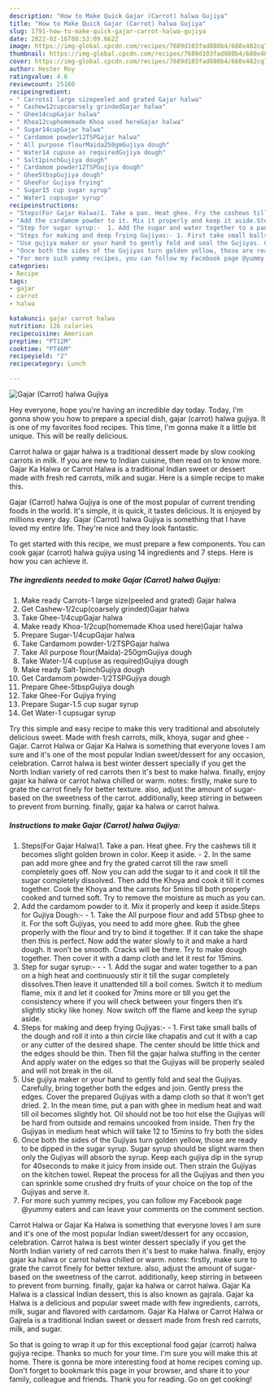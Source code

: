 ```yaml
---
description: "How to Make Quick Gajar (Carrot) halwa Gujiya"
title: "How to Make Quick Gajar (Carrot) halwa Gujiya"
slug: 1791-how-to-make-quick-gajar-carrot-halwa-gujiya
date: 2022-02-16T08:53:09.662Z
image: https://img-global.cpcdn.com/recipes/7689d103fad880b4/680x482cq70/gajar-carrot-halwa-gujiya-recipe-main-photo.jpg
thumbnail: https://img-global.cpcdn.com/recipes/7689d103fad880b4/680x482cq70/gajar-carrot-halwa-gujiya-recipe-main-photo.jpg
cover: https://img-global.cpcdn.com/recipes/7689d103fad880b4/680x482cq70/gajar-carrot-halwa-gujiya-recipe-main-photo.jpg
author: Hester Roy
ratingvalue: 4.6
reviewcount: 25160
recipeingredient:
- " Carrots1 large sizepeeled and grated Gajar halwa"
- " Cashew12cupcoarsely grindedGajar halwa"
- " Ghee14cupGajar halwa"
- " Khoa12cuphomemade Khoa used hereGajar halwa"
- " Sugar14cupGajar halwa"
- " Cardamom powder12TSPGajar halwa"
- " All purpose flourMaida250gmGujiya dough"
- " Water14 cupuse as requiredGujiya dough"
- " Salt1pinchGujiya dough"
- " Cardamom powder12TSPGujiya dough"
- " Ghee5tbspGujiya dough"
- " GheeFor Gujiya frying"
- " Sugar15 cup sugar syrup"
- " Water1 cupsugar syrup"
recipeinstructions:
- "Steps(For Gajar Halwa)1. Take a pan. Heat ghee. Fry the cashews till it becomes slight golden brown in color. Keep it aside. 2. In the same pan add more ghee and fry the grated carrot till the raw smell completely goes off. Now you can add the sugar to it and cook it till the sugar completely dissolved. Then add the Khoya and cook it till it comes together. Cook the Khoya and the carrots for 5mins till both properly cooked and turned soft. Try to remove the moisture as much as you can."
- "Add the cardamom powder to it. Mix it properly and keep it aside.Steps for Gujiya Dough:- 1. Take the All purpose flour and add 5Tbsp ghee to it. For the soft Gujiyas, you need to add more ghee. Rub the ghee properly with the flour and try to bind it together. If it can take the shape then this is perfect. Now add the water slowly to it and make a hard dough. It won’t be smooth. Cracks will be there. Try to make dough together. Then cover it with a damp cloth and let it rest for 15mins."
- "Step for sugar syrup:-  1. Add the sugar and water together to a pan on a high heat and continuously stir it till the sugar completely dissolves.Then leave it unattended till a boil comes. Switch it to medium flame, mix it and let it cooked for 7mins more or till you get the consistency where if you will check between your fingers then it’s slightly sticky like honey. Now switch off the flame and keep the syrup aside."
- "Steps for making and deep frying Gujiyas:- 1. First take small balls of the dough and roll it into a thin circle like chapatis and cut it with a cap or any cutter of the desired shape. The center should be little thick and the edges should be thin. Then fill the gajar halwa stuffing in the center And apply water on the edges so that the Gujiyas will be properly sealed and will not break in the oil."
- "Use gujiya maker or your hand to gently fold and seal the Gujiyas. Carefully, bring together both the edges and join. Gently press the edges. Cover the prepared Gujiyas with a damp cloth so that it won’t get dried. 2. In the mean time, put a pan with ghee in medium heat and wait till oil becomes slightly hot. Oil should not be too hot else the Gujiyas will be hard from outside and remains uncooked from inside. Then fry the Gujiyas in medium heat which will take 12 to 15mins to fry both the sides"
- "Once both the sides of the Gujiyas turn golden yellow, those are ready to be dipped in the sugar syrup. Sugar syrup should be slight warm then only the Gujiyas will absorb the syrup. Keep each gujiya dip in the syrup for 40seconds to make it juicy from inside out. Then strain the Gujiyas on the kitchen towel. Repeat the process for all the Gujiyas and then you can sprinkle some crushed dry fruits of your choice on the top of the Gujiyas and serve it."
- "For more such yummy recipes, you can follow my Facebook page @yummy eaters and can leave your comments on the comment section."
categories:
- Recipe
tags:
- gajar
- carrot
- halwa

katakunci: gajar carrot halwa 
nutrition: 126 calories
recipecuisine: American
preptime: "PT12M"
cooktime: "PT46M"
recipeyield: "2"
recipecategory: Lunch

---
```



![Gajar (Carrot) halwa Gujiya](https://img-global.cpcdn.com/recipes/7689d103fad880b4/680x482cq70/gajar-carrot-halwa-gujiya-recipe-main-photo.jpg)

Hey everyone, hope you're having an incredible day today. Today, I'm gonna show you how to prepare a special dish, gajar (carrot) halwa gujiya. It is one of my favorites food recipes. This time, I'm gonna make it a little bit unique. This will be really delicious.

Carrot halwa or gajar halwa is a traditional dessert made by slow cooking carrots in milk. If you are new to Indian cuisine, then read on to know more. Gajar Ka Halwa or Carrot Halwa is a traditional Indian sweet or dessert made with fresh red carrots, milk and sugar. Here is a simple recipe to make this.

Gajar (Carrot) halwa Gujiya is one of the most popular of current trending foods in the world. It's simple, it is quick, it tastes delicious. It is enjoyed by millions every day. Gajar (Carrot) halwa Gujiya is something that I have loved my entire life. They're nice and they look fantastic.


To get started with this recipe, we must prepare a few components. You can cook gajar (carrot) halwa gujiya using 14 ingredients and 7 steps. Here is how you can achieve it.

<!--inarticleads1-->

##### The ingredients needed to make Gajar (Carrot) halwa Gujiya:

1. Make ready  Carrots-1 large size(peeled and grated) Gajar halwa
1. Get  Cashew-1/2cup(coarsely grinded)Gajar halwa
1. Take  Ghee-1/4cupGajar halwa
1. Make ready  Khoa-1/2cup(homemade Khoa used here)Gajar halwa
1. Prepare  Sugar-1/4cupGajar halwa
1. Take  Cardamom powder-1/2TSPGajar halwa
1. Take  All purpose flour(Maida)-250gmGujiya dough
1. Take  Water-1/4 cup(use as required)Gujiya dough
1. Make ready  Salt-1pinchGujiya dough
1. Get  Cardamom powder-1/2TSPGujiya dough
1. Prepare  Ghee-5tbspGujiya dough
1. Take  Ghee-For Gujiya frying
1. Prepare  Sugar-1.5 cup sugar syrup
1. Get  Water-1 cupsugar syrup


Try this simple and easy recipe to make this very traditional and absolutely delicious sweet. Made with fresh carrots, milk, khoya, sugar and ghee - Gajar. Carrot Halwa or Gajar Ka Halwa is something that everyone loves I am sure and it's one of the most popular Indian sweet/dessert for any occasion, celebration. Carrot halwa is best winter dessert specially if you get the North Indian variety of red carrots then it's best to make halwa. finally, enjoy gajar ka halwa or carrot halwa chilled or warm. notes: firstly, make sure to grate the carrot finely for better texture. also, adjust the amount of sugar-based on the sweetness of the carrot. additionally, keep stirring in between to prevent from burning. finally, gajar ka halwa or carrot halwa. 

<!--inarticleads2-->

##### Instructions to make Gajar (Carrot) halwa Gujiya:

1. Steps(For Gajar Halwa)1. Take a pan. Heat ghee. Fry the cashews till it becomes slight golden brown in color. Keep it aside. - 2. In the same pan add more ghee and fry the grated carrot till the raw smell completely goes off. Now you can add the sugar to it and cook it till the sugar completely dissolved. Then add the Khoya and cook it till it comes together. Cook the Khoya and the carrots for 5mins till both properly cooked and turned soft. Try to remove the moisture as much as you can.
1. Add the cardamom powder to it. Mix it properly and keep it aside.Steps for Gujiya Dough:- - 1. Take the All purpose flour and add 5Tbsp ghee to it. For the soft Gujiyas, you need to add more ghee. Rub the ghee properly with the flour and try to bind it together. If it can take the shape then this is perfect. Now add the water slowly to it and make a hard dough. It won’t be smooth. Cracks will be there. Try to make dough together. Then cover it with a damp cloth and let it rest for 15mins.
1. Step for sugar syrup:- -  - 1. Add the sugar and water together to a pan on a high heat and continuously stir it till the sugar completely dissolves.Then leave it unattended till a boil comes. Switch it to medium flame, mix it and let it cooked for 7mins more or till you get the consistency where if you will check between your fingers then it’s slightly sticky like honey. Now switch off the flame and keep the syrup aside.
1. Steps for making and deep frying Gujiyas:- - 1. First take small balls of the dough and roll it into a thin circle like chapatis and cut it with a cap or any cutter of the desired shape. The center should be little thick and the edges should be thin. Then fill the gajar halwa stuffing in the center And apply water on the edges so that the Gujiyas will be properly sealed and will not break in the oil.
1. Use gujiya maker or your hand to gently fold and seal the Gujiyas. Carefully, bring together both the edges and join. Gently press the edges. Cover the prepared Gujiyas with a damp cloth so that it won’t get dried. 2. In the mean time, put a pan with ghee in medium heat and wait till oil becomes slightly hot. Oil should not be too hot else the Gujiyas will be hard from outside and remains uncooked from inside. Then fry the Gujiyas in medium heat which will take 12 to 15mins to fry both the sides
1. Once both the sides of the Gujiyas turn golden yellow, those are ready to be dipped in the sugar syrup. Sugar syrup should be slight warm then only the Gujiyas will absorb the syrup. Keep each gujiya dip in the syrup for 40seconds to make it juicy from inside out. Then strain the Gujiyas on the kitchen towel. Repeat the process for all the Gujiyas and then you can sprinkle some crushed dry fruits of your choice on the top of the Gujiyas and serve it.
1. For more such yummy recipes, you can follow my Facebook page @yummy eaters and can leave your comments on the comment section.


Carrot Halwa or Gajar Ka Halwa is something that everyone loves I am sure and it's one of the most popular Indian sweet/dessert for any occasion, celebration. Carrot halwa is best winter dessert specially if you get the North Indian variety of red carrots then it's best to make halwa. finally, enjoy gajar ka halwa or carrot halwa chilled or warm. notes: firstly, make sure to grate the carrot finely for better texture. also, adjust the amount of sugar-based on the sweetness of the carrot. additionally, keep stirring in between to prevent from burning. finally, gajar ka halwa or carrot halwa. Gajar Ka Halwa is a classical Indian dessert, this is also known as gajrala. Gajar ka Halwa is a delicious and popular sweet made with few ingredients, carrots, milk, sugar and flavored with cardamom. Gajar Ka Halwa or Carrot Halwa or Gajrela is a traditional Indian sweet or dessert made from fresh red carrots, milk, and sugar. 

So that is going to wrap it up for this exceptional food gajar (carrot) halwa gujiya recipe. Thanks so much for your time. I'm sure you will make this at home. There is gonna be more interesting food at home recipes coming up. Don't forget to bookmark this page in your browser, and share it to your family, colleague and friends. Thank you for reading. Go on get cooking!
